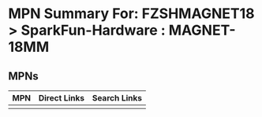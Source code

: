 



# MPN Summary For: FZSHMAGNET18 > SparkFun-Hardware : MAGNET-18MM

## MPNs
  

|MPN|Direct Links|Search Links|
| :--- | :--- | :--- |
||||
